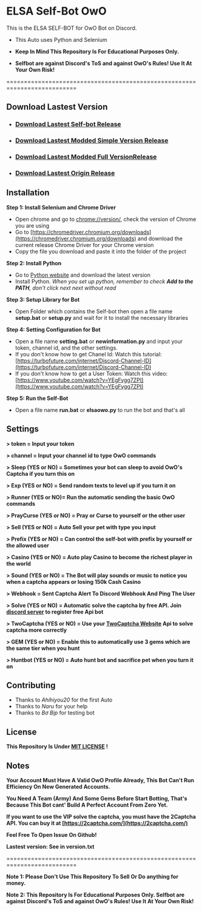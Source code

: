 # ELSA Self-Bot OwO

This is the ELSA SELF-BOT for OwO Bot on Discord.

* This Auto uses Python and Selenium



* **Keep In Mind This Repository Is For Educational Purposes Only.** 

* **Selfbot are against Discord's ToS and against OwO's Rules! Use It At Your Own Risk!**

==========================================================================


## Download Lastest Version
* ### [Download Lastest Self-bot Release](https://github.com/Frozen-Queen-Elsa/Elsa-SelfBot-OwO/releases)

* ### [Download Lastest Modded Simple Version Release](https://github.com/FrozenQueenElsa0903/Elsa-Owo-Selfbot-ver-Simple/releases)

* ### [Download Lastest Modded Full VersionRelease](https://github.com/FrozenQueenElsa0903/Elsa-Owo-Selfbot-ver-Full/releases)
* ### [Download Lastest Origin Release](https://github.com/ahihiyou20/discord-selfbot-owo-bot/release)

## Installation

**Step 1: Install Selenium and Chrome Driver**

* Open chrome and go to [chrome://version/](chrome://version), check the version of Chrome you are using
* Go to [https://chromedriver.chromium.org/downloads](https://chromedriver.chromium.org/downloads) and download the current release Chrome Driver for your Chrome version
* Copy the file you download and paste it into the folder of the project

**Step 2: Install Python**

* Go to [Python website](https://www.python.org/downloads/) and download the latest version
* Install Python. *When you set up python, remember to check **Add to the PATH**, don't click next next without read*

**Step 3: Setup Library for Bot**
* Open Folder which contains the Self-bot then open a file name **setup.bat** or **setup.py** and wait for it to install the necessary libraries

**Step 4: Setting Configuration for Bot**
* Open a file name **setting.bat** or **newinformation.py** and input your token, channel id, and the other settings.
* If you don't know how to get Chanel Id: Watch this tutorial: [https://turbofuture.com/internet/Discord-Channel-ID](https://turbofuture.com/internet/Discord-Channel-ID)
* If you don't know how to get a User Token: Watch this video: [https://www.youtube.com/watch?v=YEgFvgg7ZPI](https://www.youtube.com/watch?v=YEgFvgg7ZPI)

**Step 5: Run the Self-Bot**
* Open a file name **run.bat** or **elsaowo.py** to run the bot and that's all


## Settings 
**> token = Input your token**

**> channel = Input your channel id to type OwO commands**

**> Sleep (YES or NO) = Sometimes your bot can sleep to avoid OwO's Captcha if you turn this on**

**> Exp (YES or NO) = Send random texts to level up if you turn it on**

**> Runner (YES or NO)= Run the automatic sending the basic OwO commands**

**> PrayCurse (YES or NO) = Pray or Curse to yourself or the other user**

**> Sell (YES or NO) = Auto Sell your pet with type you input**

**> Prefix (YES or NO) = Can control the self-bot with prefix by yourself or the allowed user**

**> Casino (YES or NO) = Auto play Casino to become the richest player in the world**

**> Sound (YES or NO) = The Bot will play sounds or music to notice you when a captcha appears or losing 150k Cash Casino**

**> Webhook = Sent Captcha Alert To Discord Webhook And Ping The User**

**> Solve (YES or NO) = Automatic solve the captcha by free API. Join [discord server](https://dsc.gg/serverafs) to register free Api bot**

**> TwoCaptcha (YES or NO) = Use your [TwoCaptcha Website](https://2captcha.com/) Api to solve captcha more correctly**

**> GEM (YES or NO) = Enable this to automatically use 3 gems which are the same tier when you hunt**

**> Huntbot (YES or NO) = Auto hunt bot and sacrifice pet when you turn it on**


## Contributing

* Thanks to *Ahihiyou20* for the first Auto
* Thanks to *Naru* for your help
* Thanks to *Bơ Bịp* for testing bot 

## License
**This Repository Is Under [MIT LICENSE](https://choosealicense.com/licenses/mit/) !**

## Notes
**Your Account Must Have A Valid OwO Profile Already, This Bot Can't Run Efficiency On New Generated Accounts.**

**You Need A Team (Army) And Some Gems Before Start Botting, That's Because This Bot cant' Build A Perfect Account From Zero Yet.**

**If you want to use the VIP solve the captcha, you must have the 2Captcha API. You can buy it at [https://2captcha.com/](https://2captcha.com/)**

**Feel Free To Open Issue On Github!**

**Lastest version: See in version.txt**

==========================================================================

**Note 1: Please Don't Use This Repository To Sell Or Do anything for money.**

**Note 2: This Repository Is For Educational Purposes Only. Selfbot are against Discord's ToS and against OwO's Rules! Use It At Your Own Risk!**


